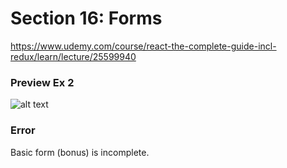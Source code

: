 # Section 16: Forms
https://www.udemy.com/course/react-the-complete-guide-incl-redux/learn/lecture/25599940


### Preview Ex 2
![alt text](preview.png)

### Error
Basic form (bonus) is incomplete.